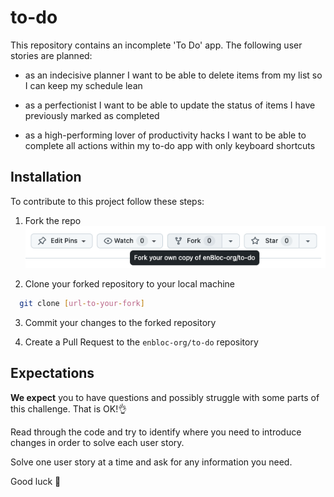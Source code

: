 # to-do
This repository contains an incomplete 'To Do' app. The following user stories are planned:

- as an indecisive planner I want to be able to delete items from my list so I can keep my schedule lean

- as a perfectionist I want to be able to update the status of items I have previously marked as completed

- as a high-performing lover of productivity hacks I want to be able to complete all actions within my to-do app with only keyboard shortcuts

## Installation
To contribute to this project follow these steps:

1. Fork the repo  
![how to fork the repo](./public/fork.png)

2. Clone your forked repository to your local machine
```bash
  git clone [url-to-your-fork]
```
3. Commit your changes to the forked repository

4. Create a Pull Request to the `enbloc-org/to-do` repository

## Expectations
**We expect** you to have questions and possibly struggle with some parts of this challenge. That is OK!👌

Read through the code and try to identify where you need to introduce changes in order to solve each user story.

Solve one user story at a time and ask for any information you need.

Good luck 🤞
